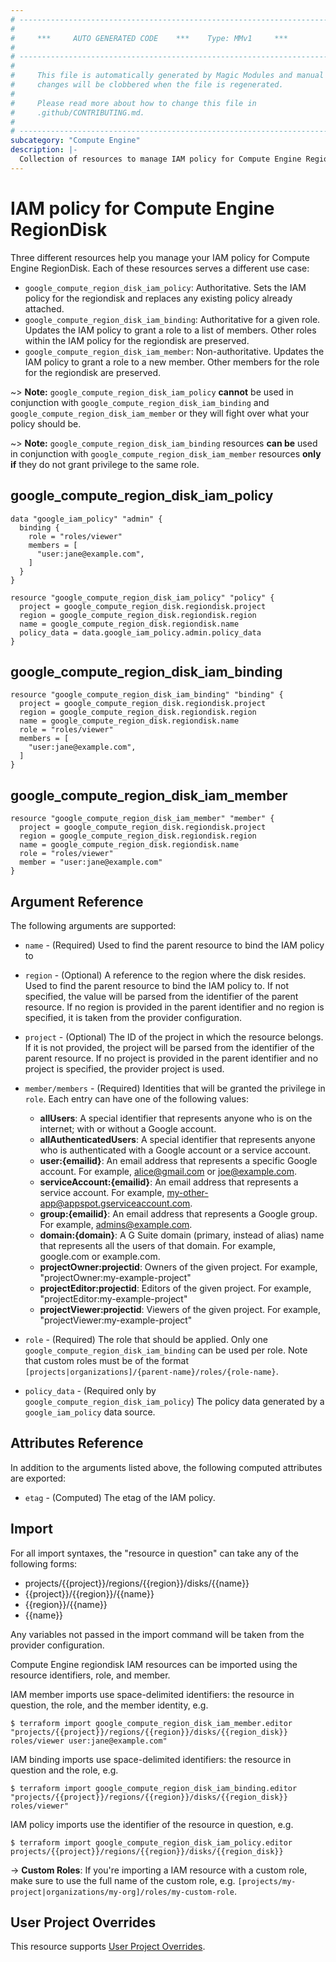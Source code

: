 ```yaml
---
# ----------------------------------------------------------------------------
#
#     ***     AUTO GENERATED CODE    ***    Type: MMv1     ***
#
# ----------------------------------------------------------------------------
#
#     This file is automatically generated by Magic Modules and manual
#     changes will be clobbered when the file is regenerated.
#
#     Please read more about how to change this file in
#     .github/CONTRIBUTING.md.
#
# ----------------------------------------------------------------------------
subcategory: "Compute Engine"
description: |-
  Collection of resources to manage IAM policy for Compute Engine RegionDisk
---
```


# IAM policy for Compute Engine RegionDisk
Three different resources help you manage your IAM policy for Compute Engine RegionDisk. Each of these resources serves a different use case:

* `google_compute_region_disk_iam_policy`: Authoritative. Sets the IAM policy for the regiondisk and replaces any existing policy already attached.
* `google_compute_region_disk_iam_binding`: Authoritative for a given role. Updates the IAM policy to grant a role to a list of members. Other roles within the IAM policy for the regiondisk are preserved.
* `google_compute_region_disk_iam_member`: Non-authoritative. Updates the IAM policy to grant a role to a new member. Other members for the role for the regiondisk are preserved.

~> **Note:** `google_compute_region_disk_iam_policy` **cannot** be used in conjunction with `google_compute_region_disk_iam_binding` and `google_compute_region_disk_iam_member` or they will fight over what your policy should be.

~> **Note:** `google_compute_region_disk_iam_binding` resources **can be** used in conjunction with `google_compute_region_disk_iam_member` resources **only if** they do not grant privilege to the same role.




## google\_compute\_region\_disk\_iam\_policy

```hcl
data "google_iam_policy" "admin" {
  binding {
    role = "roles/viewer"
    members = [
      "user:jane@example.com",
    ]
  }
}

resource "google_compute_region_disk_iam_policy" "policy" {
  project = google_compute_region_disk.regiondisk.project
  region = google_compute_region_disk.regiondisk.region
  name = google_compute_region_disk.regiondisk.name
  policy_data = data.google_iam_policy.admin.policy_data
}
```

## google\_compute\_region\_disk\_iam\_binding

```hcl
resource "google_compute_region_disk_iam_binding" "binding" {
  project = google_compute_region_disk.regiondisk.project
  region = google_compute_region_disk.regiondisk.region
  name = google_compute_region_disk.regiondisk.name
  role = "roles/viewer"
  members = [
    "user:jane@example.com",
  ]
}
```

## google\_compute\_region\_disk\_iam\_member

```hcl
resource "google_compute_region_disk_iam_member" "member" {
  project = google_compute_region_disk.regiondisk.project
  region = google_compute_region_disk.regiondisk.region
  name = google_compute_region_disk.regiondisk.name
  role = "roles/viewer"
  member = "user:jane@example.com"
}
```

## Argument Reference

The following arguments are supported:

* `name` - (Required) Used to find the parent resource to bind the IAM policy to
* `region` - (Optional) A reference to the region where the disk resides. Used to find the parent resource to bind the IAM policy to. If not specified,
  the value will be parsed from the identifier of the parent resource. If no region is provided in the parent identifier and no
  region is specified, it is taken from the provider configuration.

* `project` - (Optional) The ID of the project in which the resource belongs.
    If it is not provided, the project will be parsed from the identifier of the parent resource. If no project is provided in the parent identifier and no project is specified, the provider project is used.

* `member/members` - (Required) Identities that will be granted the privilege in `role`.
  Each entry can have one of the following values:
  * **allUsers**: A special identifier that represents anyone who is on the internet; with or without a Google account.
  * **allAuthenticatedUsers**: A special identifier that represents anyone who is authenticated with a Google account or a service account.
  * **user:{emailid}**: An email address that represents a specific Google account. For example, alice@gmail.com or joe@example.com.
  * **serviceAccount:{emailid}**: An email address that represents a service account. For example, my-other-app@appspot.gserviceaccount.com.
  * **group:{emailid}**: An email address that represents a Google group. For example, admins@example.com.
  * **domain:{domain}**: A G Suite domain (primary, instead of alias) name that represents all the users of that domain. For example, google.com or example.com.
  * **projectOwner:projectid**: Owners of the given project. For example, "projectOwner:my-example-project"
  * **projectEditor:projectid**: Editors of the given project. For example, "projectEditor:my-example-project"
  * **projectViewer:projectid**: Viewers of the given project. For example, "projectViewer:my-example-project"

* `role` - (Required) The role that should be applied. Only one
    `google_compute_region_disk_iam_binding` can be used per role. Note that custom roles must be of the format
    `[projects|organizations]/{parent-name}/roles/{role-name}`.

* `policy_data` - (Required only by `google_compute_region_disk_iam_policy`) The policy data generated by
  a `google_iam_policy` data source.

## Attributes Reference

In addition to the arguments listed above, the following computed attributes are
exported:

* `etag` - (Computed) The etag of the IAM policy.

## Import

For all import syntaxes, the "resource in question" can take any of the following forms:

* projects/{{project}}/regions/{{region}}/disks/{{name}}
* {{project}}/{{region}}/{{name}}
* {{region}}/{{name}}
* {{name}}

Any variables not passed in the import command will be taken from the provider configuration.

Compute Engine regiondisk IAM resources can be imported using the resource identifiers, role, and member.

IAM member imports use space-delimited identifiers: the resource in question, the role, and the member identity, e.g.
```
$ terraform import google_compute_region_disk_iam_member.editor "projects/{{project}}/regions/{{region}}/disks/{{region_disk}} roles/viewer user:jane@example.com"
```

IAM binding imports use space-delimited identifiers: the resource in question and the role, e.g.
```
$ terraform import google_compute_region_disk_iam_binding.editor "projects/{{project}}/regions/{{region}}/disks/{{region_disk}} roles/viewer"
```

IAM policy imports use the identifier of the resource in question, e.g.
```
$ terraform import google_compute_region_disk_iam_policy.editor projects/{{project}}/regions/{{region}}/disks/{{region_disk}}
```

-> **Custom Roles**: If you're importing a IAM resource with a custom role, make sure to use the
 full name of the custom role, e.g. `[projects/my-project|organizations/my-org]/roles/my-custom-role`.

## User Project Overrides

This resource supports [User Project Overrides](https://registry.terraform.io/providers/hashicorp/google/latest/docs/guides/provider_reference#user_project_override).
